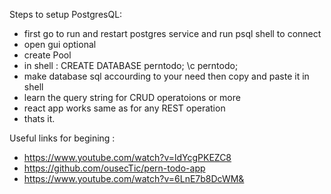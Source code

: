 Steps to setup PostgresQL:

- first go to run and restart postgres service and run psql shell to connect
- open gui optional
- create Pool
- in shell : CREATE DATABASE perntodo;   \c perntodo;
- make database sql accourding to your need then copy and paste it in shell
- learn the query string for CRUD operatoions or more
- react app works same as for any REST operation
- thats it.


Useful links for begining :

- https://www.youtube.com/watch?v=ldYcgPKEZC8
- https://github.com/ousecTic/pern-todo-app
- https://www.youtube.com/watch?v=6LnE7b8DcWM&
